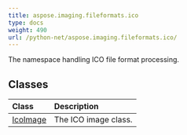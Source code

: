 ```yaml
---
title: aspose.imaging.fileformats.ico
type: docs
weight: 490
url: /python-net/aspose.imaging.fileformats.ico/
---
```



The namespace handling ICO file format processing.

## **Classes**
|**Class**|**Description**|
| :- | :- |
|[IcoImage](/imaging/python-net/aspose.imaging.fileformats.ico/icoimage/)|The ICO image class.|
